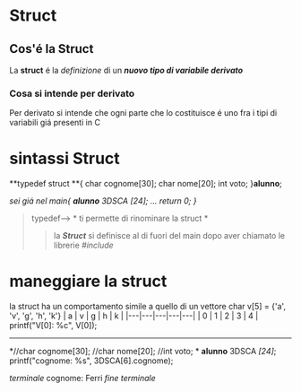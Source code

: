 # Struct
## Cos'é la Struct

La **struct** é la *definizione* di un *__nuovo tipo di variabile derivato__*

### Cosa si intende per derivato
Per derivato si intende che ogni parte che lo costituisce é uno fra i tipi di variabili giá presenti in C

# sintassi Struct

**typedef struct **{
	char cognome[30];
	char nome[20];
	int voto;
}**alunno**;

*sei giá nel main{
**alunno** 3DSCA *[24]*;
...
return 0;
}*

> typedef--> * ti permette di rinominare la struct *
>> la *__Struct__* si definisce al di fuori del main
dopo aver chiamato le librerie *#include<stdio>*

# maneggiare la struct

la struct ha un comportamento simile a quello di un vettore
char v[5] = {'a', 'v', 'g', 'h', 'k'}
| a  | v  | g  | h  |  k |
|---|---|---|---|---|
| 0  | 1  | 2 | 3  | 4 |
printf("V[0]: %c", V[0]);

***
*//char cognome[30];
	//char nome[20];
	//int voto;
*
**alunno** 3DSCA *[24]*;
printf("cognome: %s", 3DSCA[6].cognome);

>>
*terminale*
cognome: Ferri
*fine terminale*